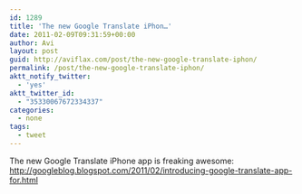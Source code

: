 ```yaml
---
id: 1289
title: 'The new Google Translate iPhon…'
date: 2011-02-09T09:31:59+00:00
author: Avi
layout: post
guid: http://aviflax.com/post/the-new-google-translate-iphon/
permalink: /post/the-new-google-translate-iphon/
aktt_notify_twitter:
  - 'yes'
aktt_twitter_id:
  - "35330067672334337"
categories:
  - none
tags:
  - tweet
---
```

The new Google Translate iPhone app is freaking awesome: <a href="http://googleblog.blogspot.com/2011/02/introducing-google-translate-app-for.html" rel="nofollow">http://googleblog.blogspot.com/2011/02/introducing-google-translate-app-for.html</a>